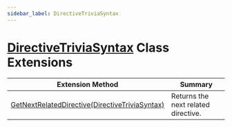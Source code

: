 ```yaml
---
sidebar_label: DirectiveTriviaSyntax
---
```


# [DirectiveTriviaSyntax](https://docs.microsoft.com/en-us/dotnet/api/microsoft.codeanalysis.csharp.syntax.directivetriviasyntax) Class Extensions

| Extension Method | Summary |
| ---------------- | ------- |
| [GetNextRelatedDirective(DirectiveTriviaSyntax)](../../../../Roslynator/CSharp/SyntaxExtensions/GetNextRelatedDirective/index.md) | Returns the next related directive\. |

